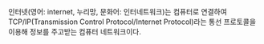 인터넷(영어: internet, 누리망, 문화어: 인터네트워크)는 컴퓨터로 연결하여 TCP/IP(Transmission Control Protocol/Internet Protocol)라는 통선 프로토콜을 이용해 정보를 주고받는 컴퓨터 네트워크이다.
